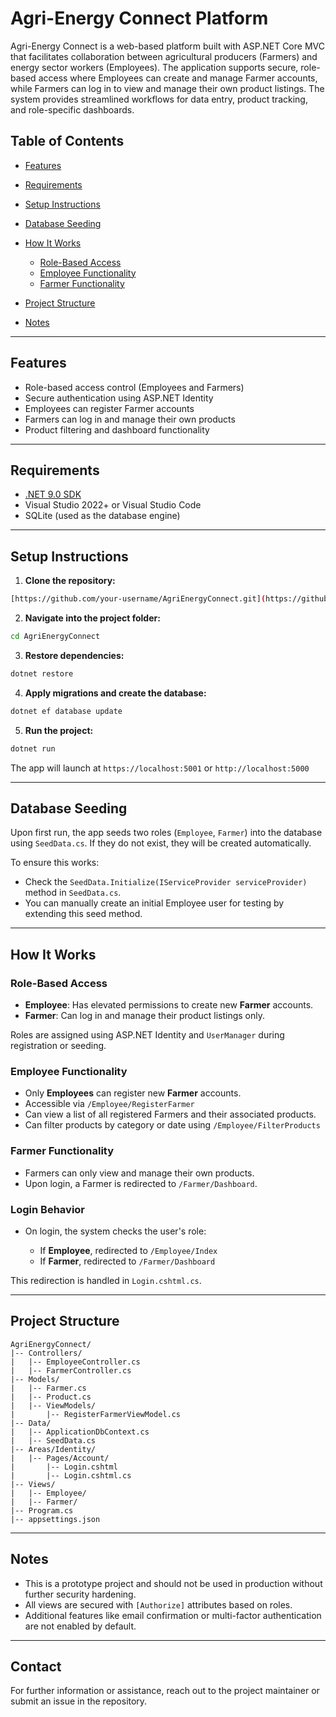 # Agri-Energy Connect Platform

Agri-Energy Connect is a web-based platform built with ASP.NET Core MVC that facilitates collaboration between agricultural producers (Farmers) and energy sector workers (Employees). The application supports secure, role-based access where Employees can create and manage Farmer accounts, while Farmers can log in to view and manage their own product listings. The system provides streamlined workflows for data entry, product tracking, and role-specific dashboards.

## Table of Contents

* [Features](#features)
* [Requirements](#requirements)
* [Setup Instructions](#setup-instructions)
* [Database Seeding](#database-seeding)
* [How It Works](#how-it-works)

  * [Role-Based Access](#role-based-access)
  * [Employee Functionality](#employee-functionality)
  * [Farmer Functionality](#farmer-functionality)
* [Project Structure](#project-structure)
* [Notes](#notes)

---

## Features

* Role-based access control (Employees and Farmers)
* Secure authentication using ASP.NET Identity
* Employees can register Farmer accounts
* Farmers can log in and manage their own products
* Product filtering and dashboard functionality

---

## Requirements

* [.NET 9.0 SDK](https://dotnet.microsoft.com/en-us/download/dotnet/9.0)
* Visual Studio 2022+ or Visual Studio Code
* SQLite (used as the database engine)

---

## Setup Instructions

1. **Clone the repository:**

```bash
[https://github.com/your-username/AgriEnergyConnect.git](https://github.com/BulelaCool/AgriEnergyConnect.git)
```

2. **Navigate into the project folder:**

```bash
cd AgriEnergyConnect
```

3. **Restore dependencies:**

```bash
dotnet restore
```

4. **Apply migrations and create the database:**

```bash
dotnet ef database update
```

5. **Run the project:**

```bash
dotnet run
```

The app will launch at `https://localhost:5001` or `http://localhost:5000`

---

## Database Seeding

Upon first run, the app seeds two roles (`Employee`, `Farmer`) into the database using `SeedData.cs`. If they do not exist, they will be created automatically.

To ensure this works:

* Check the `SeedData.Initialize(IServiceProvider serviceProvider)` method in `SeedData.cs`.
* You can manually create an initial Employee user for testing by extending this seed method.

---

## How It Works

### Role-Based Access

* **Employee**: Has elevated permissions to create new **Farmer** accounts.
* **Farmer**: Can log in and manage their product listings only.

Roles are assigned using ASP.NET Identity and `UserManager` during registration or seeding.

### Employee Functionality

* Only **Employees** can register new **Farmer** accounts.
* Accessible via `/Employee/RegisterFarmer`
* Can view a list of all registered Farmers and their associated products.
* Can filter products by category or date using `/Employee/FilterProducts`

### Farmer Functionality

* Farmers can only view and manage their own products.
* Upon login, a Farmer is redirected to `/Farmer/Dashboard`.

### Login Behavior

* On login, the system checks the user's role:

  * If **Employee**, redirected to `/Employee/Index`
  * If **Farmer**, redirected to `/Farmer/Dashboard`

This redirection is handled in `Login.cshtml.cs`.

---

## Project Structure

```
AgriEnergyConnect/
|-- Controllers/
|   |-- EmployeeController.cs
|   |-- FarmerController.cs
|-- Models/
|   |-- Farmer.cs
|   |-- Product.cs
|   |-- ViewModels/
|       |-- RegisterFarmerViewModel.cs
|-- Data/
|   |-- ApplicationDbContext.cs
|   |-- SeedData.cs
|-- Areas/Identity/
|   |-- Pages/Account/
|       |-- Login.cshtml
|       |-- Login.cshtml.cs
|-- Views/
|   |-- Employee/
|   |-- Farmer/
|-- Program.cs
|-- appsettings.json
```

---

## Notes

* This is a prototype project and should not be used in production without further security hardening.
* All views are secured with `[Authorize]` attributes based on roles.
* Additional features like email confirmation or multi-factor authentication are not enabled by default.

---

## Contact

For further information or assistance, reach out to the project maintainer or submit an issue in the repository.

